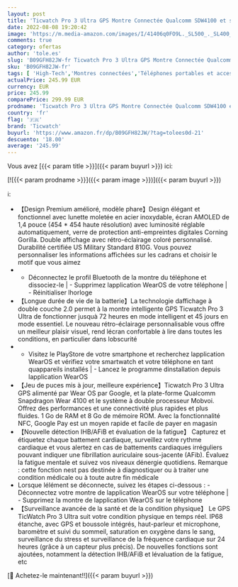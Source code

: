 ```yaml
---
layout: post
title: 'Ticwatch Pro 3 Ultra GPS Montre Connectée Qualcomm SDW4100 et système à Double processeur Mobvoi Wear OS Montre Intelligente pour Hommes Oxygène sanguin IHB Détection AFiB Évaluation de la Fatigue'
date: 2022-08-08 19:20:42
image: 'https://m.media-amazon.com/images/I/41406q0FO9L._SL500_._SL400_.jpg'
comments: true
category: ofertas
author: 'tole.es'
slug: 'B09GFH82JW-fr Ticwatch Pro 3 Ultra GPS Montre Connectée Qualcomm SDW4100...'
sku: 'B09GFH82JW-fr'
tags: [ 'High-Tech','Montres connectées','Téléphones portables et accessoires','ticwatch','🇫🇷', ]
actualPrice: 245.99 EUR
currency: EUR
price: 245.99
comparePrice: 299.99 EUR
prodname: 'Ticwatch Pro 3 Ultra GPS Montre Connectée Qualcomm SDW4100 et système à Double processeur Mobvoi Wear OS Montre Intelligente pour Hommes Oxygène sanguin IHB Détection AFiB Évaluation de la Fatigue'
country: 'fr'
flag: '🇫🇷'
brand: 'Ticwatch'
buyurl: 'https://www.amazon.fr/dp/B09GFH82JW/?tag=tolees0d-21'
descuento: '18.00'
average: '245.99'
---
```


Vous avez [{{< param title >}}]({{< param buyurl >}}) ici:

[![{{< param prodname >}}]({{< param image >}})]({{< param buyurl >}})

ℹ️:

- 【Design Premium amélioré, modèle phare】Design élégant et fonctionnel avec lunette moletée en acier inoxydable, écran AMOLED de 1,4 pouce (454 * 454 haute résolution) avec luminosité réglable automatiquement, verre de protection anti-empreintes digitales Corning Gorilla. Double affichage avec rétro-éclairage coloré personnalisé. Durabilité certifiée US Military Standard 810G. Vous pouvez personnaliser les informations affichées sur les cadrans et choisir le motif que vous aimez
- - Déconnectez le profil Bluetooth de la montre du téléphone et dissociez-le | - Supprimez lapplication WearOS de votre téléphone | - Réinitialiser lhorloge
- 【Longue durée de vie de la batterie】La technologie daffichage à double couche 2.0 permet à la montre intelligente GPS Ticwatch Pro 3 Ultra de fonctionner jusquà 72 heures en mode intelligent et 45 jours en mode essentiel. Le nouveau rétro-éclairage personnalisable vous offre un meilleur plaisir visuel, rend lécran confortable à lire dans toutes les conditions, en particulier dans lobscurité
- - Visitez le PlayStore de votre smartphone et recherchez lapplication WearOS et vérifiez votre smartwatch et votre téléphone en tant quappareils installés | - Lancez le programme dinstallation depuis lapplication WearOS
- 【Jeu de puces mis à jour, meilleure expérience】Ticwatch Pro 3 Ultra GPS alimenté par Wear OS par Google, et la plate-forme Qualcomm Snapdragon Wear 4100 et le système à double processeur Mobvoi. Offrez des performances et une connectivité plus rapides et plus fluides. 1 Go de RAM et 8 Go de mémoire ROM. Avec la fonctionnalité NFC, Google Pay est un moyen rapide et facile de payer en magasin
- 【Nouvelle détection IHB/AFiB et évaluation de la fatigue】 Capturez et étiquetez chaque battement cardiaque, surveillez votre rythme cardiaque et vous alertez en cas de battements cardiaques irréguliers pouvant indiquer une fibrillation auriculaire sous-jacente (AFib). Évaluez la fatigue mentale et suivez vos niveaux dénergie quotidiens. Remarque : cette fonction nest pas destinée à diagnostiquer ou à traiter une condition médicale ou à toute autre fin médicale
- Lorsque lélément se déconnecte, suivez les étapes ci-dessous : - Déconnectez votre montre de lapplication WearOS sur votre téléphone | - Supprimez la montre de lapplication WearOS sur le téléphone
- 【Surveillance avancée de la santé et de la condition physique】 Le GPS TicWatch Pro 3 Ultra suit votre condition physique en temps réel. IP68 étanche, avec GPS et boussole intégrés, haut-parleur et microphone, baromètre et suivi du sommeil, saturation en oxygène dans le sang, surveillance du stress et surveillance de la fréquence cardiaque sur 24 heures (grâce à un capteur plus précis). De nouvelles fonctions sont ajoutées, notamment la détection IHB/AFiB et lévaluation de la fatigue, etc

[🛒 Achetez-le maintenant!!]({{< param buyurl >}})
